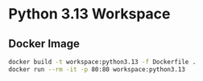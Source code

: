 # Python 3.13 Workspace

## Docker Image

```bash
docker build -t workspace:python3.13 -f Dockerfile .
docker run --rm -it -p 80:80 workspace:python3.13
```
